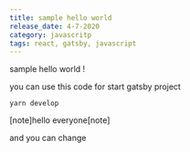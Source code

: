 ```yaml
---
title: sample hello world
release_date: 4-7-2020
category: javascritp
tags: react, gatsby, javascript
---
```


sample hello world !


you can use this code for start gatsby project

```shell
yarn develop
```

[note]hello everyone[note]


and you can change